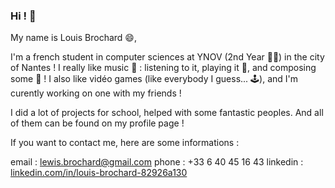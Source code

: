 ### Hi ! 👋

My name is Louis Brochard 😄,

I'm a french student in computer sciences at YNOV (2nd Year 👨‍💻) in the city of Nantes !
I really like music 🎵 : listening to it, playing it 🎸, and composing some 🎹 !
I also like vidéo games (like everybody I guess... 🕹), and I'm curently working on one with my friends  !

I did a lot of projects for school, helped with some fantastic peoples. 
And all of them can be found on my profile page !

If you want to contact me, here are some informations :

email : lewis.brochard@gmail.com
phone : +33 6 40 45 16 43
linkedin : [linkedin.com/in/louis-brochard-82926a130](linkedin.com/in/louis-brochard-82926a130)

